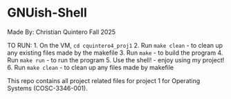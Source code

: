 # GNUish-Shell
Made By: Christian Quintero
Fall 2025

TO RUN:
    1. On the VM, `cd cquintero4_proj1`
    2. Run `make clean` - to clean up any existing files made by the makefile 
    3. Run `make`       - to build the program
    4. Run `make run`   - to run the program
    5. Use the shell!   - enjoy using my project! 
    6. Run `make clean` - to clean up any files made by makefile

This repo contains all project related files for project 1 for Operating Systems (COSC-3346-001).



